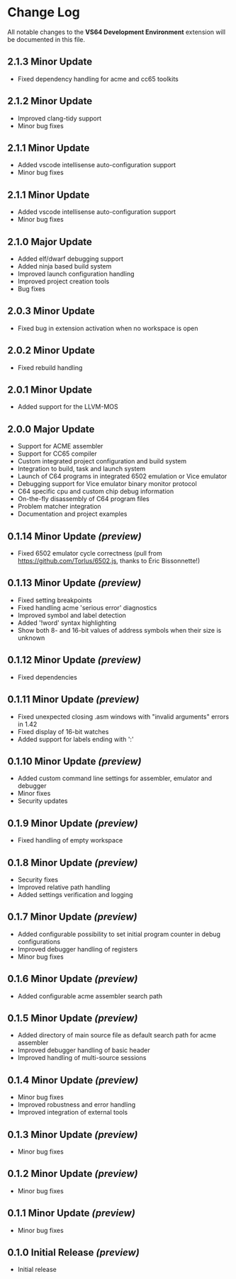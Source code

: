 # Change Log
All notable changes to the **VS64 Development Environment** extension will be documented in this file.

## 2.1.3 Minor Update

- Fixed dependency handling for acme and cc65 toolkits

## 2.1.2 Minor Update

- Improved clang-tidy support
- Minor bug fixes

## 2.1.1 Minor Update

- Added vscode intellisense auto-configuration support
- Minor bug fixes

## 2.1.1 Minor Update

- Added vscode intellisense auto-configuration support
- Minor bug fixes

## 2.1.0 Major Update

- Added elf/dwarf debugging support
- Added ninja based build system
- Improved launch configuration handling
- Improved project creation tools
- Bug fixes

## 2.0.3 Minor Update

- Fixed bug in extension activation when no workspace is open

## 2.0.2 Minor Update

- Fixed rebuild handling

## 2.0.1 Minor Update

- Added support for the LLVM-MOS

## 2.0.0 Major Update

- Support for ACME assembler
- Support for CC65 compiler
- Custom integrated project configuration and build system
- Integration to build, task and launch system
- Launch of C64 programs in integrated 6502 emulation or Vice emulator
- Debugging support for Vice emulator binary monitor protocol
- C64 specific cpu and custom chip debug information
- On-the-fly disassembly of C64 program files
- Problem matcher integration
- Documentation and project examples

## 0.1.14 Minor Update _(preview)_
- Fixed 6502 emulator cycle correctness
  (pull from https://github.com/Torlus/6502.js, thanks to Éric Bissonnette!)

## 0.1.13 Minor Update _(preview)_
- Fixed setting breakpoints
- Fixed handling acme 'serious error' diagnostics
- Improved symbol and label detection
- Added '!word' syntax highlighting
- Show both 8- and 16-bit values of address symbols when their size is unknown

## 0.1.12 Minor Update _(preview)_
- Fixed dependencies

## 0.1.11 Minor Update _(preview)_
- Fixed unexpected closing .asm windows with "invalid arguments" errors in 1.42
- Fixed display of 16-bit watches
- Added support for labels ending with ':'

## 0.1.10 Minor Update _(preview)_
- Added custom command line settings for assembler, emulator and debugger
- Minor fixes
- Security updates

## 0.1.9 Minor Update _(preview)_
- Fixed handling of empty workspace

## 0.1.8 Minor Update _(preview)_
- Security fixes
- Improved relative path handling
- Added settings verification and logging

## 0.1.7 Minor Update _(preview)_
- Added configurable possibility to set initial program counter in debug configurations
- Improved debugger handling of registers
- Minor bug fixes

## 0.1.6 Minor Update _(preview)_
- Added configurable acme assembler search path

## 0.1.5 Minor Update _(preview)_
- Added directory of main source file as default search path for acme assembler
- Improved debugger handling of basic header
- Improved handling of multi-source sessions

## 0.1.4 Minor Update _(preview)_
- Minor bug fixes
- Improved robustness and error handling
- Improved integration of external tools

## 0.1.3 Minor Update _(preview)_
- Minor bug fixes

## 0.1.2 Minor Update _(preview)_
- Minor bug fixes

## 0.1.1 Minor Update _(preview)_
- Minor bug fixes

## 0.1.0 Initial Release _(preview)_
- Initial release
